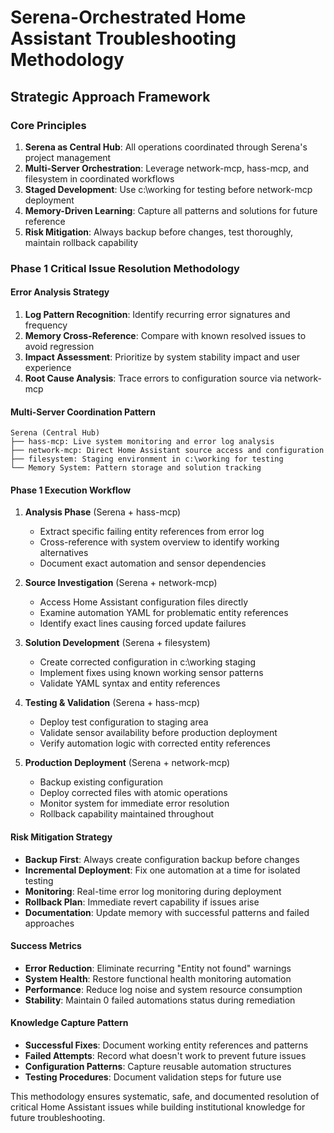 # Serena-Orchestrated Home Assistant Troubleshooting Methodology

## Strategic Approach Framework

### Core Principles
1. **Serena as Central Hub**: All operations coordinated through Serena's project management
2. **Multi-Server Orchestration**: Leverage network-mcp, hass-mcp, and filesystem in coordinated workflows
3. **Staged Development**: Use c:\working for testing before network-mcp deployment
4. **Memory-Driven Learning**: Capture all patterns and solutions for future reference
5. **Risk Mitigation**: Always backup before changes, test thoroughly, maintain rollback capability

### Phase 1 Critical Issue Resolution Methodology

#### Error Analysis Strategy
1. **Log Pattern Recognition**: Identify recurring error signatures and frequency
2. **Memory Cross-Reference**: Compare with known resolved issues to avoid regression
3. **Impact Assessment**: Prioritize by system stability impact and user experience
4. **Root Cause Analysis**: Trace errors to configuration source via network-mcp

#### Multi-Server Coordination Pattern
```
Serena (Central Hub)
├── hass-mcp: Live system monitoring and error log analysis
├── network-mcp: Direct Home Assistant source access and configuration
├── filesystem: Staging environment in c:\working for testing
└── Memory System: Pattern storage and solution tracking
```

#### Phase 1 Execution Workflow
1. **Analysis Phase** (Serena + hass-mcp)
   - Extract specific failing entity references from error log
   - Cross-reference with system overview to identify working alternatives
   - Document exact automation and sensor dependencies

2. **Source Investigation** (Serena + network-mcp)
   - Access Home Assistant configuration files directly
   - Examine automation YAML for problematic entity references
   - Identify exact lines causing forced update failures

3. **Solution Development** (Serena + filesystem)
   - Create corrected configuration in c:\working staging
   - Implement fixes using known working sensor patterns
   - Validate YAML syntax and entity references

4. **Testing & Validation** (Serena + hass-mcp)
   - Deploy test configuration to staging area
   - Validate sensor availability before production deployment
   - Verify automation logic with corrected entity references

5. **Production Deployment** (Serena + network-mcp)
   - Backup existing configuration
   - Deploy corrected files with atomic operations
   - Monitor system for immediate error resolution
   - Rollback capability maintained throughout

#### Risk Mitigation Strategy
- **Backup First**: Always create configuration backup before changes
- **Incremental Deployment**: Fix one automation at a time for isolated testing
- **Monitoring**: Real-time error log monitoring during deployment
- **Rollback Plan**: Immediate revert capability if issues arise
- **Documentation**: Update memory with successful patterns and failed approaches

#### Success Metrics
- **Error Reduction**: Eliminate recurring "Entity not found" warnings
- **System Health**: Restore functional health monitoring automation
- **Performance**: Reduce log noise and system resource consumption
- **Stability**: Maintain 0 failed automations status during remediation

#### Knowledge Capture Pattern
- **Successful Fixes**: Document working entity references and patterns
- **Failed Attempts**: Record what doesn't work to prevent future issues
- **Configuration Patterns**: Capture reusable automation structures
- **Testing Procedures**: Document validation steps for future use

This methodology ensures systematic, safe, and documented resolution of critical Home Assistant issues while building institutional knowledge for future troubleshooting.